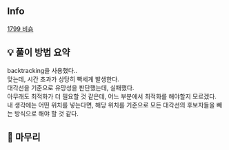 ## Info
[1799 비숍](https://www.acmicpc.net/problem/1799)

## 💡 풀이 방법 요약
backtracking을 사용했다..  
맞는데, 시간 초과가 상당히 빡세게 발생한다.  
대각선을 기준으로 유망성을 판단했는데, 실패했다.  
아무래도 최적화가 더 필요할 것 같은데, 어느 부분에서 최적화를 해야할지 모르겠다.  
내 생각에는 어떤 위치를 넣는다면, 해당 위치를 기준으로 모든 대각선의 후보자들을 빼는 방식으로 해야 할 것 같다.    

## 🙂 마무리